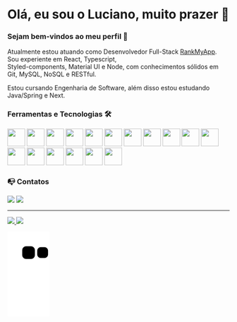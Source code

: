 # Olá, eu sou o Luciano, muito prazer 👋

### Sejam bem-vindos ao meu perfil 🤖

Atualmente estou atuando como Desenvolvedor Full-Stack <a href="https://rankmyapp.com/pt-br/">RankMyApp</a>. Sou experiente em React, Typescript, <br> Styled-components, Material UI e Node, com conhecimentos sólidos em Git, MySQL, NoSQL e RESTful.

Estou cursando Engenharia de Software, além disso estou estudando Java/Spring e Next.

### Ferramentas e Tecnologias 🛠️
<div>
  <img src="https://cdn.jsdelivr.net/gh/devicons/devicon/icons/javascript/javascript-original.svg" width="40" height="40"/>
  <img src="https://cdn.jsdelivr.net/gh/devicons/devicon/icons/typescript/typescript-original.svg" width="40" height="40"/>
  <img src="https://cdn.jsdelivr.net/gh/devicons/devicon/icons/css3/css3-original.svg" width="40" height="40"/>  
  <img src="https://cdn.jsdelivr.net/gh/devicons/devicon/icons/html5/html5-original.svg" width="40" height="40"/>   
  <img src="https://cdn.jsdelivr.net/gh/devicons/devicon/icons/react/react-original.svg" width="40" height="40"/>
  <img src="https://cdn.jsdelivr.net/gh/devicons/devicon/icons/angularjs/angularjs-plain.svg" width="40" height="40"/>
  <img src="https://cdn.jsdelivr.net/gh/devicons/devicon/icons/ionic/ionic-original.svg" width="40" height="40"/>
  <img src="https://cdn.jsdelivr.net/gh/devicons/devicon/icons/materialui/materialui-original.svg" width="40" height="40"/>  
  <img src="https://cdn.jsdelivr.net/gh/devicons/devicon/icons/jest/jest-plain.svg" width="40" height="40"/>          
  <img src="https://cdn.jsdelivr.net/gh/devicons/devicon/icons/nodejs/nodejs-original.svg" width="40" height="40"/>
  <img src="https://cdn.jsdelivr.net/gh/devicons/devicon/icons/java/java-original-wordmark.svg" width="40" height="40" />
  <img src="https://cdn.jsdelivr.net/gh/devicons/devicon/icons/spring/spring-original-wordmark.svg" width="40" height="40"/> 
  <img src="https://cdn.jsdelivr.net/gh/devicons/devicon/icons/npm/npm-original-wordmark.svg" width="40" height="40"/>          
  <img src="https://cdn.jsdelivr.net/gh/devicons/devicon/icons/git/git-original.svg" width="40" height="40"/>   
  <img src="https://cdn.jsdelivr.net/gh/devicons/devicon/icons/mysql/mysql-original-wordmark.svg" width="40" height="40"/> 
  <img src="https://cdn.jsdelivr.net/gh/devicons/devicon/icons/mongodb/mongodb-original-wordmark.svg" width="40" height="40"/>  
  <img src="https://cdn.jsdelivr.net/gh/devicons/devicon/icons/heroku/heroku-original-wordmark.svg" width="40" height="40"/>          
</div>

### 📭 Contatos 
<div style={margin-bottom: 1rem}> 
  <a href="https://www.linkedin.com/in/luciano-ribeiro-santos/" target="_blank"><img src="https://img.shields.io/badge/LinkedIn-0077B5?style=for-the-badge&logo=linkedin&logoColor=white"></a>
  <a href = "mailto:luciano.eng.soft@gmail.com"><img src="https://img.shields.io/badge/Gmail-D14836?style=for-the-badge&logo=gmail&logoColor=white" target="_blank"></a>
</div>

<hr>

<div>
  <a href="https://github.com/LucianoRib5">
  <img height="180em" src="https://github-readme-stats.vercel.app/api/top-langs/?username=LucianoRib5&layout=compact&langs_count=7&theme=highcontrast"/>
  <img height="180em" src="https://github-readme-stats.vercel.app/api?username=LucianoRib5&show_icons=true&theme=highcontrast&include_all_commits=true&count_private=true"/>
</div>

 ![Snake animation](https://github.com/lucianorib5/lucianorib5/blob/output/github-contribution-grid-snake.svg)
